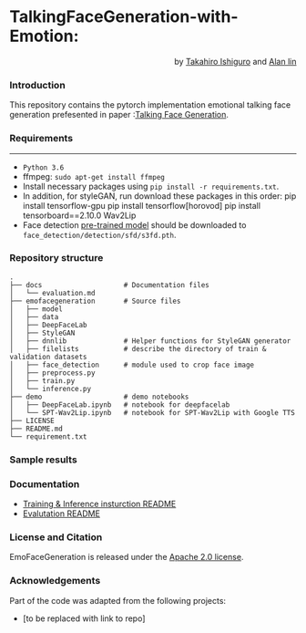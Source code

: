 # TalkingFaceGeneration-with-Emotion:
<div style="text-align: right"> by <a href="https://github.com/LemonPepperSeasoning">Takahiro Ishiguro</a> and <a href="https://github.com/forestsky1">Alan lin</a></div>


### Introduction
This repository contains the pytorch implementation emotional talking face generation prefesented in paper :[Talking Face Generation](https://github.com/UoA-CARES-Student/TalkingFaceGeneration-with-Emotion).

### Requirements
-------------
- `Python 3.6` 
- ffmpeg: `sudo apt-get install ffmpeg`
- Install necessary packages using `pip install -r requirements.txt`.
- In addition, for styleGAN, run download these packages in this order:
pip install tensorflow-gpu
pip install tensorflow[horovod]
pip install tensorboard==2.10.0
Wav2Lip
- Face detection [pre-trained model](https://www.adrianbulat.com/downloads/python-fan/s3fd-619a316812.pth) should be downloaded to `face_detection/detection/sfd/s3fd.pth`. 


### Repository structure
```
.
├── docs                    # Documentation files
│   └── evaluation.md       
├── emofacegeneration       # Source files
│   ├── model
│   ├── data
│   ├── DeepFaceLab
│   ├── StyleGAN
│   ├── dnnlib              # Helper functions for StyleGAN generator
│   ├── filelists           # describe the directory of train & validation datasets
│   ├── face_detection      # module used to crop face image
│   ├── preprocess.py
│   ├── train.py
│   └── inference.py
├── demo                    # demo notebooks
│   ├── DeepFaceLab.ipynb   # notebook for deepfacelab
│   └── SPT-Wav2Lip.ipynb   # notebook for SPT-Wav2Lip with Google TTS
├── LICENSE
├── README.md
└── requirement.txt 

```
### Sample results


### Documentation
- [Training & Inference insturction README](./TalkingFaceGeneration/)
- [Evalutation README](./docs/evaluation/)


### License and Citation
EmoFaceGeneration is released under the [Apache 2.0 license](LICENSE).

### Acknowledgements
Part of the code was adapted from the following projects:
- [to be replaced with link to repo]
